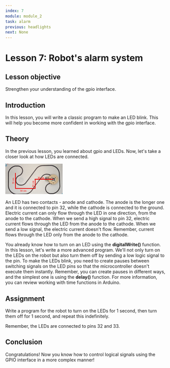```yaml
---
index: 7
module: module_2
task: alarm
previous: headlights
next: None
---
```

# Lesson 7: Robot's alarm system

## Lesson objective
Strengthen your understanding of the gpio interface.

## Introduction
In this lesson, you will write a classic program to make an LED blink. This will help you become more confident in working with the gpio interface.

## Theory
In the previous lesson, you learned about gpio and LEDs. Now, let's take a closer look at how LEDs are connected.

<img src="https://github.com/autolab-fi/line-robot-curriculum/blob/main/images/long_distance_race.png?raw=true" alt="led image" style="width:180px;"/>


An LED has two contacts - anode and cathode. The anode is the longer one and it is connected to pin 32, while the cathode is connected to the ground. Electric current can only flow through the LED in one direction, from the anode to the cathode. When we send a high signal to pin 32, electric current flows through the LED from the anode to the cathode. When we send a low signal, the electric current doesn't flow. Remember, current flows through the LED only from the anode to the cathode.

You already know how to turn on an LED using the **digitalWrite()** function. In this lesson, let's write a more advanced program. We'll not only turn on the LEDs on the robot but also turn them off by sending a low logic signal to the pin. To make the LEDs blink, you need to create pauses between switching signals on the LED pins so that the microcontroller doesn't execute them instantly. Remember, you can create pauses in different ways, and the simplest one is using the **delay()** function. For more information, you can review working with time functions in Arduino.

## Assignment
Write a program for the robot to turn on the LEDs for 1 second, then turn them off for 1 second, and repeat this indefinitely.

Remember, the LEDs are connected to pins 32 and 33.

## Conclusion
Congratulations! Now you know how to control logical signals using the GPIO interface in a more complex manner!